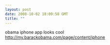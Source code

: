 ```yaml
---
layout: post
date: 2008-10-02 18:09:58 GMT
title: ""
---
```

obama iphone app looks cool http://my.barackobama.com/page/content/iphone